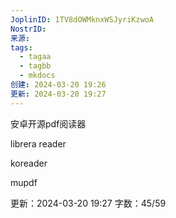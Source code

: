 ```yaml
---
JoplinID: 1TV8dOWMknxWSJyriKzwoA
NostrID: 
来源: 
tags:
  - tagaa
  - tagbb
  - mkdocs
创建: 2024-03-20 19:26
更新: 2024-03-20 19:27
---
```

安卓开源pdf阅读器

librera reader

koreader

mupdf



更新：2024-03-20 19:27 字数：45/59
